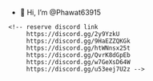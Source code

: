 - 👋 Hi, I’m @Phawat63915

<!-- - I will reveal a private project soon. -->
<!-- - 👀 I’m interested in ...
- 🌱 I’m currently learning ...
- 💞️ I’m looking to collaborate on ...
- 📫 How to reach me ... -->

<!-- My Discord : https://discord.gg/2y9YzkU -->
    <!-- reserve discord link 
         https://discord.gg/2y9YzkU
         https://discord.gg/9HaEZZQKGk
         https://discord.gg/htWNnsx25t
         https://discord.gg/QvrK8dGpEb
         https://discord.gg/w7GeXsD64W
         https://discord.gg/u53eej7U2z -->
<!---
Phawat63915/Phawat63915 is a ✨ special ✨ repository because its `README.md` (this file) appears on your GitHub profile.
You can click the Preview link to take a look at your changes.
--->
